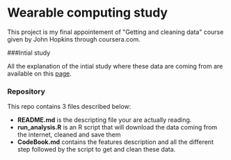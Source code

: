 # Wearable computing study

This project is my final appointement of "Getting and cleaning data" course
given by John Hopkins through coursera.com.


###Intial study

All the explanation of the intial study where these data are coming from are 
available on this [page](http://archive.ics.uci.edu/ml/datasets/Human+Activity+Recognition+Using+Smartphones).


### Repository

This repo contains 3 files described below:

* __README.md__ is the descripting file your are actually reading.
* __run_analysis.R__ is an R script that will download the data coming from the             internet, cleaned and save them
* __CodeBook.md__ contains the features description and all the different step
    followed by the script to get and clean these data.
